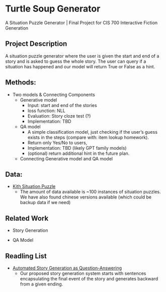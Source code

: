 # Turtle Soup Generator
A Situation Puzzle Generator | Final Project for CIS 700 Interactive Fiction Generation

Project Description
-------------------

A situation puzzle generator where the user is given the start and end of a story and is asked to guess the whole story. The user can query if a situation has happened and our model will return True or False as a hint. 

Methods:
--------

- Two models & Connecting Components
    - Generative model 
      - Input: start and end of the stories 
      - loss function: NLL
      - Evaluation: Story cloze test (?)
      - Implementation: TBD
    - QA model 
      - A simple classification model, just checking if the user’s guess exists in the steps (compare with: item lookup homework). 
      - Return only Yes/No to users, 
      - Implementation: TBD (likely GPT family models)
      - (optional) return additional hint in the future plan.
    - Connecting Generative model and QA model 

Data:
-----

- [Kith Situation Puzzle](https://kith.org/logos/things/sitpuz/situations.html)
    - The amount of data available is ~100 instances of situation puzzles. We have also found chinese versions available (which could be backup data if we need)

Related Work
------------

- Story Generation
    
- QA Model

Readling List
-------------
- [Automated Story Generation as Question-Answering](https://arxiv.org/pdf/2112.03808.pdf) 
    - Our proposed story generation system starts with sentences encapsulating the final event of the story and generates backward from a given ending.
